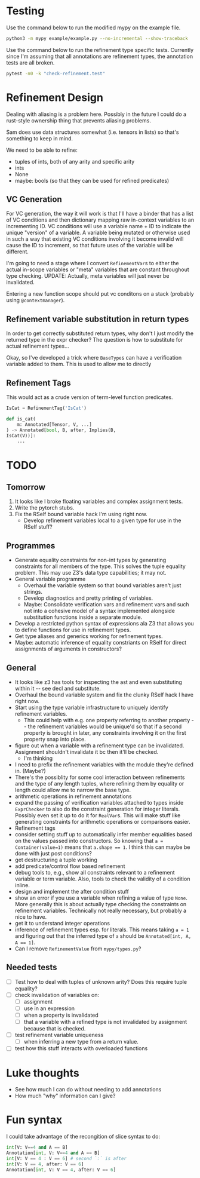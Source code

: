 # Testing
Use the command below to run the modified mypy on the example file.

```bash
python3 -m mypy example/example.py --no-incremental --show-traceback
```

Use the command below to run the refinement type specific tests. Currently since
I'm assuming that all annotations are refinement types, the annotation tests are
all broken.

```bash
pytest -n0 -k "check-refinement.test"
```

# Refinement Design
Dealing with aliasing is a problem here. Possibly in the future I could do a
rust-style ownership thing that prevents aliasing problems.

Sam does use data structures somewhat (i.e. tensors in lists) so that's
something to keep in mind.

We need to be able to refine:
- tuples of ints, both of any arity and specific arity
- ints
- None
- maybe: bools (so that they can be used for refined predicates)


## VC Generation
For VC generation, the way it will work is that I'll have a binder that has a
list of VC conditions and then dictionary mapping raw in-context variables to an
incrementing ID. VC conditions will use a variable name + ID to indicate the
unique "version" of a variable. A variable being mutated or otherwise used in
such a way that existing VC conditions involving it become invalid will cause
the ID to increment, so that future uses of the variable will be different.

I'm going to need a stage where I convert `RefinementVar`s to either the actual
in-scope variables or "meta" variables that are constant throughout type
checking. UPDATE: Actually, meta variables will just never be invalidated.

Entering a new function scope should put vc conditons on a stack (probably using
`@contextmanager`).

## Refinement variable substitution in return types
In order to get correctly substituted return types, why don't I just modify the
returned type in the expr checker? The question is how to substitute for actual
refinement types...

Okay, so I've developed a trick where `BaseType`s can have a verification
variable added to them. This is used to allow me to directly

## Refinement Tags
This would act as a crude version of term-level function predicates.

```python
IsCat = RefinementTag('IsCat')

def is_cat(
    m: Annotated[Tensor, V, ...]
) -> Annotated[bool, B, after, Implies(B,
IsCat(V))]:
    ...
```

# TODO
## Tomorrow
1. It looks like I broke floating variables and complex assignment tests.
2. Write the pytorch stubs.
3. Fix the RSelf bound variable hack I'm using right now.
   - Develop refinement variables local to a given type for use in the RSelf
     stuff?

## Programmes
- Generate equality constraints for non-int types by generating constraints for
  all members of the type. This solves the tuple equality problem. This may use
  Z3's data type capabilities; it may not.
- General variable programme
  - Overhaul the variable system so that bound variables aren't just strings.
  - Develop diagnostics and pretty printing of variables.
  - Maybe: Consolidate verification vars and refinement vars and such not into
    a cohesive model of a syntax implemented alongside substitution functions
    inside a separate module.
- Develop a restricted python syntax of expressions ala Z3 that allows you to
  define functions for use in refinement types.
- Get type aliases and generics working for refinement types.
- Maybe: automatic inference of equality constriants on RSelf for direct
  assignments of arguments in constructors?

## General
- It looks like z3 has tools for inspecting the ast and even substituting within
  it -- see decl and substitute.
- Overhaul the bound variable system and fix the clunky RSelf hack I have right
  now.
- Start using the type variable infrastructure to uniquely identify refinement
  variables.
  - This could help with e.g. one property referring to another property -- the
    refinement variables would be unique'd so that if a second property is
    brought in later, any constraints involving it on the first property snap
    into place.
- figure out when a variable with a refinement type can be invalidated.
  Assignment shouldn't invalidate it bc then it'll be checked.
  - I'm thinking
- I need to prefix the refinement variables with the module they're defined in.
  (Maybe?)
- There's the possiblity for some cool interaction between refinements and
  the type of any length tuples, where refining them by equality or length could
  allow me to narrow the base type.
- arithmetic operations in refinement annotations
- expand the passing of verification variables attached to types inside
  `ExprChecker` to also do the constraint generation for integer literals.
  Possibly even set it up to do it for `RealVar`s. This will make stuff like
  generating constraints for arithmetic operations or comparisons easier.
- Refinement tags
- consider setting stuff up to automatically infer member equalities based on
  the values passed into constructors. So knowing that `a = Container(value=1)`
  means that `a.shape == 1`. I think this can maybe be done with just post
  conditions?
- get destructuring a tuple working
- add predicate/control flow based refinement
- debug tools to, e.g., show all constraints relevant to a refinement variable
  or term variable. Also, tools to check the validity of a condition inline.
- design and implement the after condition stuff
- show an error if you use a variable when refining a value of type `None`. More
  generally this is about actually type checking the constraints on refinement
  variables. Technically not really necessary, but probably a nice to have.
- get it to understand integer operations
- inference of refinement types esp. for literals. This means taking `a = 1` and
  figuring out that the inferred type of `a` should be
  `Annotated[int, A, A == 1]`.
- Can I remove `RefinementValue` from `mypy/types.py`?

## Needed tests
- [ ] Test how to deal with tuples of unknown arity? Does this require tuple
  equality?
- [ ] check invalidation of variables on:
  - [ ] assignment
  - [ ] use in an expression
  - [ ] when a property is invalidated
  - [ ] that a variable with a refined type is not invalidated by assignment
    because that is checked.
- [ ] test refinement variable uniqueness
  - [ ] when inferring a new type from a return value.
- [ ] test how this stuff interacts with overloaded functions

# Luke thoughts
- See how much I can do without needing to add annotations
- How much "why" information can I give?


# Fun syntax
I could take advantage of the recongition of slice syntax to do:

```python
int[V: V==4 and A == B]
Annotation[int, V: V==4 and A == B]
int[V: V == 4 : V == 6] # second `:` is after
int[V: V == 4, after: V == 6]
Annotation[int, V: V == 4, after: V == 6]
```
